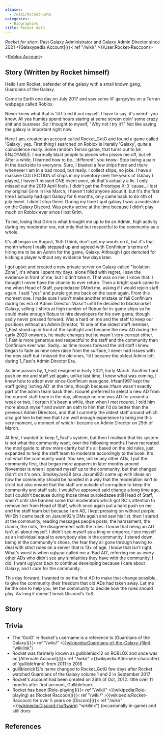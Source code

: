 ```yaml
---
aliases:
  - /wiki/Rocket-GotG
categories:
  - Biographies
title: Rocket GotG
---
```


_Rocket for short._ Past Galaxy Administrator and Galaxy Admin Director since 2021 <[Galaxypedia Account]({{< ref "/wiki/" >}}User:Rocket-Raccoon)>

<[Roblox Account](https://www.roblox.com/users/33641196/profile)>

## Story (Written by Rocket himself)

Hello I am Rocket, defender of the galaxy with a small known gang, Guardians of the Galaxy.

Came to Earth one day on July 2017 and saw some lil' gargoyles on a Terran webpage called Roblox.

Never knew what that is 'til I tried it out myself. I have to say, it's weird- you know. All yea humies spend hours staring at some screen doin' some crazy shit and business. So I thought to myself, "Why not I try it?" Not like saving the galaxy is important right now.

Here I am, created an account called Rocket_GotG and found a game called 'Galaxy', yep. First thing I searched on Roblox is literally 'Galaxy', quite a coincidence really. Some random Terran game, that turns out to be ENJOYABLE. I normally blast people to pieces who pisses me off, but eh. After a while, I learned how to be...'different', you know- Stop being a pain in the backside to everyone. Sure, I blasted a few ships here and there whenever I am in a bad mood, but really. I collect ships, no joke. I have a massive COLLECTION of ships in my inventory over the years of Galaxy I played, I haven't missed ONE event once, ok that's actually a lie. I only missed out the 2019 April fools. I didn't get the Prototype X-3 'cause...I lost my original Grim in like March, I haven't told anyone about it, but it's the first time I actually had quit Galaxy for 6 months, only came back to do 4th of july event. I didn't stop there. During my time I quit galaxy I was a moderator on the Galaxy Discord. Was pretty active at the time because I didn't play much on Roblox ever since I lost Grim.

To me, losing that Grim is what brought me up to be an Admin, high activity during my moderator era, not only that but respectful to the community as a whole.

It's all began on August, 15th I think, don't get my words on it, but it's that month where I really stepped up and agreed with Confinium's terms of hiring me to be an Admin for the game, Galaxy. Although I got demoted for kicking a player without any evidence few days later.

I got upset and created a new private server on Galaxy called "Isolation Zone", it's where I spent my days, alone filled with regret, I saw the evidence in front of me, but I didn't take it. That was on me, I know that. I thought I never have the chance to ever return. Then a bright spark came to me when Head of Staff, purpledazee DMed me, asking if I would rejoin staff again. I said "yes" and purple got me back on the team again. From this moment one. I made sure I won't make another mistake or fail Confinium during his era of Admin Director. Wasn't until he decided to blackmarket Galaxy, selling t-shirts at high number of Robux for in-game ships so he could make enough Robux to hire developers for his own game, though sadly never pressed forward. Was a hard on me and the staff to keep our positions without an Admin Director, 'til one of the oldest staff member, 1_Fast stood up in front of the spotlight and became the new AD during the early 2020 onwards, he made changes but he wasn't very corrupt either. 1_Fast is more generous and respectful to the staff and the community than Confinium ever was. Sadly...as time moves forward the old staff I knew began to fade as new ones raise from the surface, I never had issues with the new staff but I missed the old ones, 'til I became the oldest Admin left during 1_Fast's Admin Director Era.

As time passes by, 1_Fast resigned in Early 2021, Early March. Another hard push on me and staff yet again, unlike last time, I knew what was coming, I knew how to adapt ever since Confinium was gone. Irfaan1997 kept the staff going 'acting AD' at the time, though because Irfaan wasn't exactly part of the admin team back then. rcouret preferred to select a new AD from the current staff team in the day, although no one was AD for around a week or two, I certain it's been a while, then when I met rcouret. I told him more about myself and sworn an oath to him that I'd do better than the previous Admin Directors, and that I currently the oldest staff around which also got him to believe that I am well enough experience to bring me this very moment, a moment of which I became an Admin Director on 25th of March.

At first, I wanted to keep 1_Fast's system, but then I realised that his system is not what the community want, over the following months I have recreated the mod guide to show more clarity but it's all based on the old rules, just expanded to help the staff team to moderate accordingly to the book. It's not what the community want. You see, unlike any other ADs, I put the community first, that began more apparent in later months around November is when I opened myself up to the community, but that changed didn't on it's own. SmokeyJoe38 (aka Jaxumi92) came up with ideas on how the community should be handled in a way that the moderation isn't to strict but also ensure that the staff are outside of corruption to keep the community and staff safe. I would've approved said change a long time ago, but I couldn't because during those times purpledazee still Head of Staff, wasn't until she banned some trial moderators which got RC's attention to remove her from Head of Staff, which once again put a hard push on me and the staff team but because I am AD, I kept pressing on without purple. WHEN I came back on Jaxumi92's DMs again and saw his list, then I stared at the community, reading messages people posts; the harassment, the drama, the riots, the disagreement with the rules. I know that being an AD isn't all about myself. I didn't see myself as a king or emperor, I see myself as an individual equal to everybody else in the community, I stared down, being in the community's shoes, the fear they all gone through having to deal with strict rules on a server that is 13+ of age, I know that isn't right. What's worst is when uglycar called me a 'Bad AD', referring me as every other ADs who didn't see any similarities they have with the community. I did, I want uglycar back to continue developing because I care about Galaxy, and I care for the community.

This day forward. I wanted to be the first AD to make that change possible, to give the community their freedom that old ADs had taken away. Let me be the one to help you, let the community to decide how the rules should play. As long it doesn't break Discord's ToS.

## Story

## Trivia

- The 'GotG' in Rocket's username is a reference to [Guardians of the Galaxy]({{< ref "/wiki/" >}}<wikipedia:Guardians-of-the-Galaxy-(film)> "wikilink")
- Rocket was formerly known as gulliblenick12 on ROBLOX and once was an [Alternate Account]({{< ref "/wiki/" >}}wikipedia:Alternate-character) of 'gulliblefrank' from 2011 to 2016
- gulliblenick12's name changed to Rocket_GotG few days after Rocket watched Guardians of the Galaxy volume 1 and 2 in September 2017
- Rocket's account had been created on 26th of Oct, 2012. little over 11 months after first account, Gulliblefrank
- Rocket has been [Role-playing]({{< ref "/wiki/" >}}wikipedia:Role-playing) as [Rocket Raccoon]({{< ref "/wiki/" >}}wikipedia:Rocket-Raccoon) for over 5 years on [Discord]({{< ref "/wiki/" >}}<wikipedia:Discord-(software)> "wikilink") (occasionally in-game) and still does

## References

<references />
